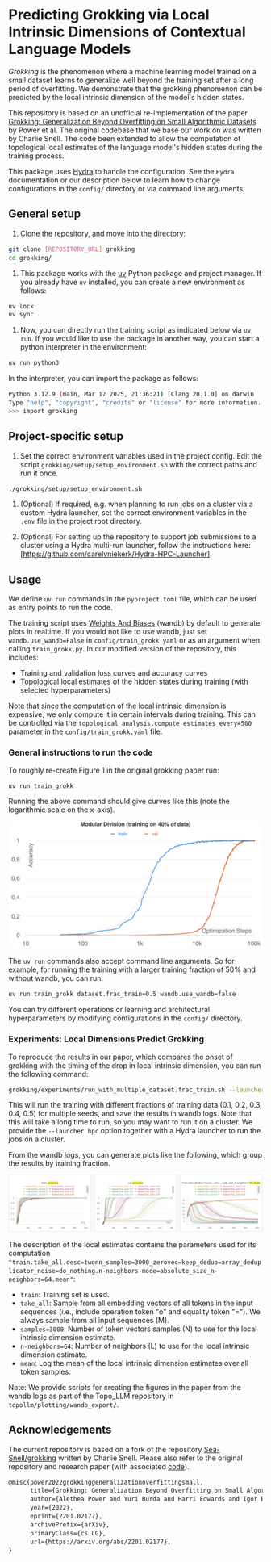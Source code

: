 # Predicting Grokking via Local Intrinsic Dimensions of Contextual Language Models

*Grokking* is the phenomenon where a machine learning model trained on a small dataset learns to generalize well beyond the training set after a long period of overfitting.
We demonstrate that the grokking phenomenon can be predicted by the local intrinsic dimension of the model's hidden states.

This repository is based on an unofficial re-implementation of the paper [Grokking: Generalization Beyond Overfitting on Small Algorithmic Datasets](https://arxiv.org/abs/2201.02177) by Power et al.
The original codebase that we base our work on was written by Charlie Snell.
The code been extended to allow the computation of topological local estimates of the language model's hidden states during the training process.

This package uses [Hydra](https://hydra.cc/docs/intro) to handle the configuration.
See the `Hydra` documentation or our description below to learn how to change configurations in the `config/` directory or via command line arguments.

## General setup

1. Clone the repository, and move into the directory:

```bash
git clone [REPOSITORY_URL] grokking
cd grokking/
```

1. This package works with the [uv](https://docs.astral.sh/uv/) Python package and project manager.
If you already have `uv` installed, you can create a new environment as follows:

```bash
uv lock
uv sync
```

1. Now, you can directly run the training script as indicated below via `uv run`.
If you would like to use the package in another way, you can start a python interpreter in the environment:

```bash
uv run python3
```

In the interpreter, you can import the package as follows:

```bash
Python 3.12.9 (main, Mar 17 2025, 21:36:21) [Clang 20.1.0] on darwin
Type "help", "copyright", "credits" or "license" for more information.
>>> import grokking
```

## Project-specific setup

1. Set the correct environment variables used in the project config.
Edit the script `grokking/setup/setup_environment.sh` with the correct paths and run it once.

```bash
./grokking/setup/setup_environment.sh
```

1. (Optional) If required, e.g. when planning to run jobs on a cluster via a custom Hydra launcher, set the correct environment variables in the `.env` file in the project root directory.

1. (Optional) For setting up the repository to support job submissions to a cluster using a Hydra multi-run launcher, follow the instructions here: [https://github.com/carelvniekerk/Hydra-HPC-Launcher].

## Usage

We define `uv run` commands in the `pyproject.toml` file, which can be used as entry points to run the code.

The training script uses [Weights And Biases](https://wandb.ai/home) (wandb) by default to generate plots in realtime.
If you would not like to use wandb, just set `wandb.use_wandb=False` in `config/train_grokk.yaml` or as an argument when calling `train_grokk.py`.
In our modified version of the repository, this includes:

- Training and validation loss curves and accuracy curves
- Topological local estimates of the hidden states during training (with selected hyperparameters)

Note that since the computation of the local intrinsic dimension is expensive, we only compute it in certain intervals during training.
This can be controlled via the `topological_analysis.compute_estimates_every=500` parameter in the `config/train_grokk.yaml` file.

### General instructions to run the code

To roughly re-create Figure 1 in the original grokking paper run:

```bash
uv run train_grokk
```

Running the above command should give curves like this (note the logarithmic scale on the x-axis).

![Training and validation accuracy single run](figures/main_figure_accuracy.png)

The `uv run` commands also accept command line arguments.
So for example, for running the training with a larger training fraction of 50% and without wandb, you can run:

```bash
uv run train_grokk dataset.frac_train=0.5 wandb.use_wandb=false
```

You can try different operations or learning and architectural hyperparameters by modifying configurations in the `config/` directory.

### Experiments: Local Dimensions Predict Grokking

To reproduce the results in our paper, which compares the onset of grokking with the timing of the drop in local intrinsic dimension, you can run the following command:

```bash
grokking/experiments/run_with_multiple_dataset.frac_train.sh --launcher basic
```

This will run the training with different fractions of training data (0.1, 0.2, 0.3, 0.4, 0.5) for multiple seeds, and save the results in wandb logs.
Note that this will take a long time to run, so you may want to run it on a cluster.
We provide the  `--launcher hpc` option together with a Hydra launcher to run the jobs on a cluster.

From the wandb logs, you can generate plots like the following, which group the results by training fraction.

![Training and validation accuracy and local intrinsic dimension different training data fractions](figures/different_frac_train_grouped_for_5_seeds.png)

The description of the local estimates contains the parameters used for its computation `"train.take_all.desc=twonn_samples=3000_zerovec=keep_dedup=array_deduplicator_noise=do_nothing.n-neighbors-mode=absolute_size_n-neighbors=64.mean"`:

- `train`: Training set is used.
- `take_all`: Sample from all embedding vectors of all tokens in the input sequences (i.e., include operation token "o" and equality token "="). We always sample from all input sequences (M).
- `samples=3000`: Number of token vectors samples (N) to use for the local intrinsic dimension estimate.
- `n-neighbors=64`: Number of neighbors (L) to use for the local intrinsic dimension estimate.
- `mean`: Log the mean of the local intrinsic dimension estimates over all token samples.

Note: We provide scripts for creating the figures in the paper from the wandb logs as part of the Topo_LLM repository in `topollm/plotting/wandb_export/`.

## Acknowledgements

The current repository is based on a fork of the repository [Sea-Snell/grokking](https://github.com/Sea-Snell/grokking) written by Charlie Snell.
Please also refer to the original repository and research paper (with associated [code](https://github.com/openai/grok)).

```tex
@misc{power2022grokkinggeneralizationoverfittingsmall,
      title={Grokking: Generalization Beyond Overfitting on Small Algorithmic Datasets}, 
      author={Alethea Power and Yuri Burda and Harri Edwards and Igor Babuschkin and Vedant Misra},
      year={2022},
      eprint={2201.02177},
      archivePrefix={arXiv},
      primaryClass={cs.LG},
      url={https://arxiv.org/abs/2201.02177}, 
}
```
